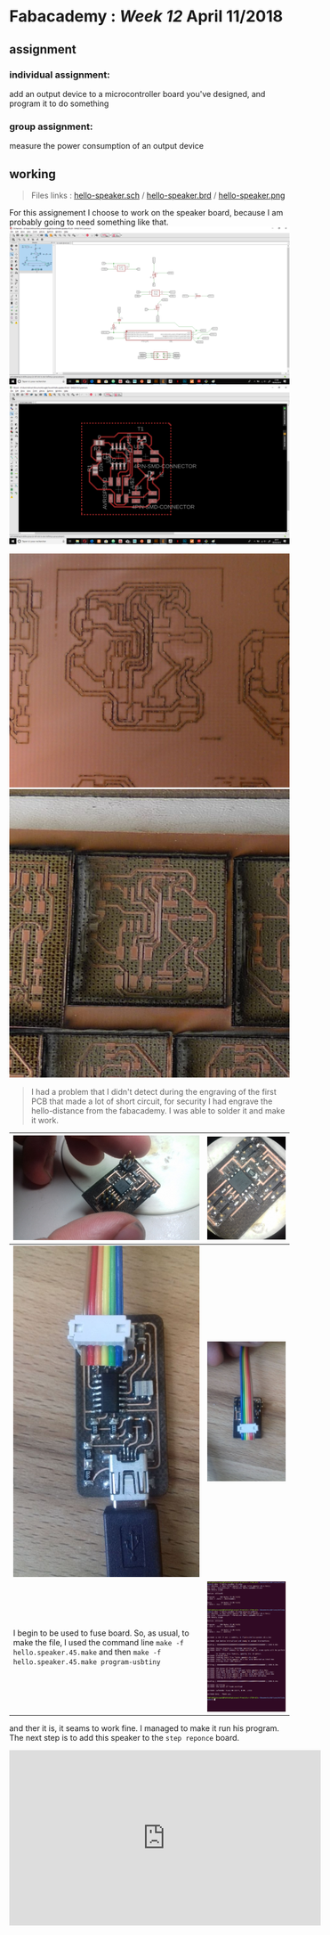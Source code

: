 # Fabacademy : *Week 12* **April 11/2018**

## assignment

### individual assignment:

  add an output device to a microcontroller board you've designed,
     and program it to do something

### group assignment:

  measure the power consumption of an output device

## working

> Files links : [hello-speaker.sch](assets\files\Sound\hello.speaker.45.sch) / [hello-speaker.brd](assets\files\Sound\speakerSCH.brd) / [hello-speaker.png](assets\img\week12\speaker.phone.png)


For this assignement I choose to work on the speaker board, because I am probably going to need something like that.
![hello speaker schematic](assets\img\week12\hello-speaker-schematic.png)
![hello speaker pcb](assets\img\week12\hello-speaker-pcb.png)

![hello speaker pcb](assets\img\week12\hello-speaker-laserr-cut.jpg)
![hello speaker pcb](assets\img\week12\hello-speaker-engrave.jpg)

> I had a problem that I didn't detect during the engraving of the first PCB that made a lot of short circuit, for security I had engrave the hello-distance from the fabacademy. I was able to solder it and make it work.

| ![helloSpeak](assets\img\week12\hellospeaker1.jpg) | ![helloSpeak sodering](assets\img\week12\helloSpeaker.jpg) |
| --- | --- |
| ![helloSpeak](assets\img\week12\helloSpeakBranch.jpg) | ![hellospeak2](assets\img\week12\helloSpeakBranch2.jpg) |
| I begin to be used to fuse board. So, as usual, to make the file, I used the command line `make -f hello.speaker.45.make` and then `make -f hello.speaker.45.make program-usbtiny` | ![helloSpeak](assets\img\week12\speakerProgram.png) |

and ther it is, it seams to work fine. I managed to make it run his program. The next step is to add this speaker to the `step reponce` board.

<iframe width="560" height="315" src="https://www.youtube.com/embed/qMsBnkHDAOY" frameborder="0" allow="autoplay; encrypted-media" allowfullscreen></iframe>
